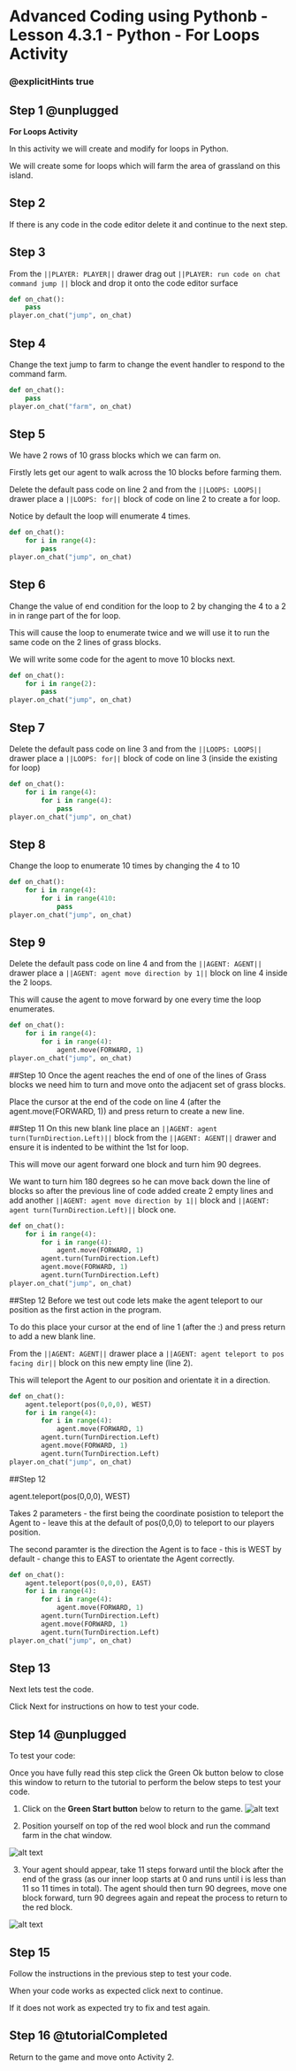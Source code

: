 # Advanced Coding using Pythonb - Lesson 4.3.1 - Python - For Loops Activity

### @explicitHints true

## Step 1 @unplugged
**For Loops Activity**

In this activity we will create and modify for loops in Python.

We will create some for loops which will farm the area of grassland on this island.

## Step 2
If there is any code in the code editor delete it and continue to the next step. 

## Step 3 
From the ``||PLAYER: PLAYER||`` drawer drag out ``||PLAYER: run code on chat command jump ||`` block and drop it onto the code editor surface

```python
def on_chat():
    pass
player.on_chat("jump", on_chat)
```

## Step 4 
Change the text jump to farm to change the event handler to respond to the command farm.

```python
def on_chat():
    pass
player.on_chat("farm", on_chat)
```

## Step 5
We have 2 rows of 10 grass blocks which we can farm on.

Firstly lets get our agent to walk across the 10 blocks before farming them.

Delete the default pass code on line 2 and from the ``||LOOPS: LOOPS||`` drawer place a ``||LOOPS: for||`` block of code on line 2 to create a for loop.

Notice by default the loop will enumerate 4 times.


```python
def on_chat():
    for i in range(4):
        pass
player.on_chat("jump", on_chat)
```

## Step 6 
Change the value of end condition for the loop to 2 by changing the 4 to a 2 in in range part of the for loop.

This will cause the loop to enumerate twice and we will use it to run the same code on the 2 lines of grass blocks.

We will write some code for the agent to move 10 blocks next.

```python
def on_chat():
    for i in range(2):
        pass
player.on_chat("jump", on_chat)
```

## Step 7 
Delete the default pass code on line 3 and from the ``||LOOPS: LOOPS||`` drawer place a ``||LOOPS: for||`` block of code on line 3 (inside the existing for loop)

```python
def on_chat():
    for i in range(4):
        for i in range(4):
            pass
player.on_chat("jump", on_chat)
```

## Step 8 
Change the loop to enumerate 10 times by changing the 4 to 10

```python
def on_chat():
    for i in range(4):
        for i in range(410:
            pass
player.on_chat("jump", on_chat)
```

## Step 9 
Delete the default pass code on line 4 and from the ``||AGENT: AGENT||`` drawer place a ``||AGENT: agent move direction by 1||`` block on line 4 inside the 2 loops.

This will cause the agent to move forward by one every time the loop enumerates.

```python
def on_chat():
    for i in range(4):
        for i in range(4):
            agent.move(FORWARD, 1)
player.on_chat("jump", on_chat)
```

##Step 10
Once the agent reaches the end of one of the lines of Grass blocks we need him to turn and move onto the adjacent set of grass blocks.

Place the cursor at the end of the code on line 4 (after the agent.move(FORWARD, 1)) and press return to create a new line.

##Step 11
On this new blank line place an ``||AGENT: agent turn(TurnDirection.Left)||`` block from the ``||AGENT: AGENT||`` drawer and ensure it is indented to be withint the 1st for loop.

This will move our agent forward one block and turn him 90 degrees. 

We want to turn him 180 degrees so he can move back down the line of blocks so after the previous line of code added create 2 empty lines and add another ``||AGENT: agent move direction by 1||`` block and ``||AGENT: agent turn(TurnDirection.Left)||`` block
one.

```python
def on_chat():
    for i in range(4):
        for i in range(4):
            agent.move(FORWARD, 1)
        agent.turn(TurnDirection.Left)
        agent.move(FORWARD, 1)
        agent.turn(TurnDirection.Left)
player.on_chat("jump", on_chat)
```

##Step 12
Before we test out code lets make the agent teleport to our position as the first action in the program.

To do this place your cursor at the end of line 1 (after the :) and press return to add a new blank line.

From the ``||AGENT: AGENT||`` drawer place a ``||AGENT: agent teleport to pos facing dir||`` block on this new empty line (line 2).

This will teleport the Agent to our position and orientate it in a direction.

```python
def on_chat():
    agent.teleport(pos(0,0,0), WEST)
    for i in range(4):
        for i in range(4):
            agent.move(FORWARD, 1)
        agent.turn(TurnDirection.Left)
        agent.move(FORWARD, 1)
        agent.turn(TurnDirection.Left)
player.on_chat("jump", on_chat)
```

##Step 12

agent.teleport(pos(0,0,0), WEST)

Takes 2 parameters - the first being the coordinate posistion to teleport the Agent to - leave this at the default of pos(0,0,0) to teleport to our players position.

The second paramter is the direction the Agent is to face - this is WEST by default - change this to EAST to orientate the Agent correctly.

```python
def on_chat():
    agent.teleport(pos(0,0,0), EAST)
    for i in range(4):
        for i in range(4):
            agent.move(FORWARD, 1)
        agent.turn(TurnDirection.Left)
        agent.move(FORWARD, 1)
        agent.turn(TurnDirection.Left)
player.on_chat("jump", on_chat)
```

## Step 13
Next lets test the code.

Click Next for instructions on how to test your code.

## Step 14 @unplugged
To test your code:

Once you have fully read this step click the Green Ok button below to close this window to return to the tutorial to perform the below steps to test your code.

1. Click on the **Green Start button** below to return to the game.
![alt text](https://advancedpython.codingcredentials.com/Lesson3/3.2.1/images/1.jpg?raw=true "Start")

2. Position yourself on top of the red wool block and run the command farm in the chat window.

![alt text](https://advancedpython.codingcredentials.com/Lesson4/4.3.1/images/1.jpg?raw=true "Test")

3. Your agent should appear, take 11 steps forward until the block after the end of the grass (as our inner loop starts at 0 and runs until i is less than 11 so 11 times in total). The agent should then turn 90 degrees, move one block forward, turn 90 degrees again and repeat the process to return to the red block.

![alt text](https://advancedpython.codingcredentials.com/Lesson4/4.3.1/images/2.jpg?raw=true "Test")

## Step 15
Follow the instructions in the previous step to test your code.

When your code works as expected click next to continue.

If it does not work as expected try to fix and test again.

## Step 16 @tutorialCompleted
Return to the game and move onto Activity 2.